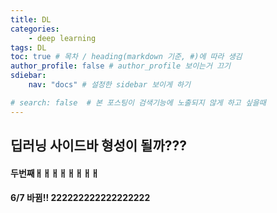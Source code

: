 ```yaml
---
title: DL
categories:	
    - deep learning
tags: DL
toc: true # 목차 / heading(markdown 기준, #)에 따라 생김
author_profile: false # author_profile 보이는거 끄기
sdiebar:
    nav: "docs" # 설정한 sidebar 보이게 하기

# search: false  # 본 포스팅이 검색기능에 노출되지 않게 하고 싶을때
---
```


## 딥러닝 사이드바 형성이 될까???

#### 두번째ㅐㅐㅐㅐㅐㅐㅐㅐ



#### 6/7 바뀜!! 222222222222222222
